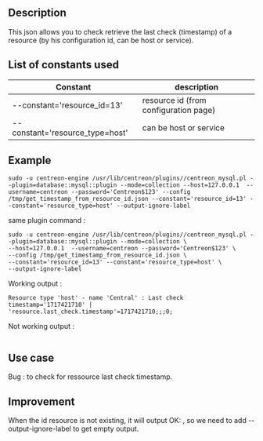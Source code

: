 ## Description ##
This json allows you to check retrieve the last check (timestamp) of a resource (by his configuration id, can be host or service).

## List of constants used ##
| Constant  | description |
| ------------- | ------------- |
| --constant='resource_id=13' | resource id (from configuration page)  |
| --constant='resource_type=host' | can be host or service |


## Example ##
````
sudo -u centreon-engine /usr/lib/centreon/plugins//centreon_mysql.pl --plugin=database::mysql::plugin --mode=collection --host=127.0.0.1  --username=centreon --password='Centreon$123' --config /tmp/get_timestamp_from_resource_id.json --constant='resource_id=13' --constant='resource_type=host' --output-ignore-label
````
same plugin command :
````
sudo -u centreon-engine /usr/lib/centreon/plugins//centreon_mysql.pl --plugin=database::mysql::plugin --mode=collection \
--host=127.0.0.1  --username=centreon --password='Centreon$123' \
--config /tmp/get_timestamp_from_resource_id.json \
--constant='resource_id=13' --constant='resource_type=host' \
--output-ignore-label
````
Working output : 

````
Resource type 'host' - name 'Central' : Last check timestamp='1717421710' | 'resource.last_check.timestamp'=1717421710;;;0;
````

Not working output :

````

````
## Use case ##

Bug : to check for ressource last check timestamp.

## Improvement ##

When the id resource is not existing, it will output OK: , so we need to add  --output-ignore-label to get empty output.




